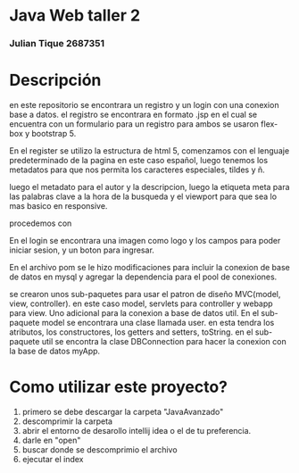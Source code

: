 # Java Web taller 2 

### Julian Tique 2687351

# Descripción 

en este repositorio se encontrara un registro y un login con una conexion base a datos. el registro se encontrara en formato .jsp en el cual se encuentra con un formulario para un registro para ambos se usaron flex-box y bootstrap 5.

En el register se utilizo la estructura de html 5, comenzamos con el lenguaje predeterminado de la pagina en este caso español, luego tenemos los metadatos para que nos permita los caracteres especiales, tildes y ñ. 

luego el metadato para el autor y la descripcion, luego la etiqueta meta para las palabras clave a la hora de la busqueda y el viewport para que sea lo mas basico en responsive. 

procedemos con 

En el login se encontrara una imagen como logo y los campos para poder iniciar sesion, y un boton para ingresar. 

En el archivo pom se le hizo modificaciones para incluir la conexion de base de datos en mysql y agregar la dependencia para el pool de conexiones. 

se crearon unos sub-paquetes para usar el patron de diseño MVC(model, view, controller). en este caso model, servlets para controller y webapp para view. Uno adicional para la conexion a base de datos util. En el sub-paquete model se encontrara una clase llamada user. en esta tendra los atributos, los constructores, los getters and setters, toString. en el sub-paquete util se encontra la clase DBConnection para hacer la conexion con la base de datos myApp. 

# Como utilizar este proyecto?

1. primero se debe descargar la carpeta "JavaAvanzado"
2. descomprimir la carpeta
3. abrir el entorno de desarollo intellij idea o el de tu preferencia. 
4. darle en "open"
5. buscar donde se descomprimio el archivo
6. ejecutar el index
